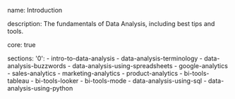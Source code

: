 name: Introduction

description: The fundamentals of Data Analysis, including best tips and tools.

core: true

sections:
  '0':
    - intro-to-data-analysis
    - data-analysis-terminology
    - data-analysis-buzzwords
    - data-analysis-using-spreadsheets
    - google-analytics
    - sales-analytics
    - marketing-analytics
    - product-analytics
    - bi-tools-tableau
    - bi-tools-looker
    - bi-tools-mode
    - data-analysis-using-sql
    - data-analysis-using-python